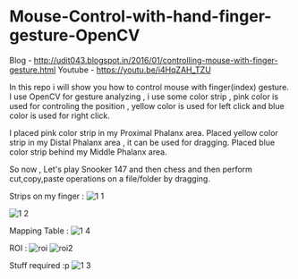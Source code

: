 # Mouse-Control-with-hand-finger-gesture-OpenCV

Blog - http://udit043.blogspot.in/2016/01/controlling-mouse-with-finger-gesture.html
Youtube - https://youtu.be/i4HqZAH_TZU

In this repo i will show you how to control mouse with finger(index) gesture.
I use OpenCV for gesture analyzing , i use some color strip , pink color is used for controling the position , yellow color is used for left click and blue color is used for right click.

I placed pink color strip in my Proximal Phalanx area.
Placed yellow color strip in my Distal Phalanx area , it can be used for dragging.
Placed blue color strip behind my Middle Phalanx area.

So now , Let's play Snooker 147 and then chess and then perform cut,copy,paste operations on a file/folder by dragging.

Strips on my finger : 
![1 1](https://cloud.githubusercontent.com/assets/9850882/12263045/2c26bf8c-b952-11e5-9593-d643fea62717.jpg)

![1 2](https://cloud.githubusercontent.com/assets/9850882/12263067/56ab4a0c-b952-11e5-9478-980e3793173d.jpg)

Mapping Table :
![1 4](https://cloud.githubusercontent.com/assets/9850882/12263092/7d4a775a-b952-11e5-937d-e1b1b03fbac3.jpg)

ROI :
![roi](https://cloud.githubusercontent.com/assets/9850882/12263160/eaa000fe-b952-11e5-9105-f664c7510dde.JPG)
![roi2](https://cloud.githubusercontent.com/assets/9850882/12263161/ee223dd2-b952-11e5-91c2-802ea191df30.JPG)

Stuff required :p
![1 3](https://cloud.githubusercontent.com/assets/9850882/12263226/6df73b84-b953-11e5-8367-e18fcf5906f6.jpg)
